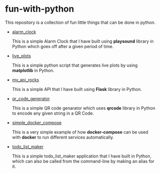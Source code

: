 # fun-with-python
This repository is a collection of fun little things that can be done in python.


* [alarm_clock](https://github.com/n0obcoder/fun-with-python/tree/master/alarm_clock)
  
  This is a simple Alarm Clock that I have built using <strong>playsound</strong> library in Python which goes off after a given period of time.
  
* [live_plots](https://github.com/n0obcoder/fun-with-python/tree/master/live_plots)
  
  This is a simple python script that generates live plots by using <strong>matplotlib</strong> in Python.

* [my_api_rocks](https://github.com/n0obcoder/fun-with-python/tree/master/my_api_rocks)

  This is a simple API that I have built using <strong>Flask</strong> library in Python.
  
* [qr_code_generator](https://github.com/n0obcoder/fun-with-python/tree/master/qr_code_generator)
  
  This is a simple QR code genarator which uses <strong>qrcode</strong> library in Python to encode any given string in a QR Code.

* [simple_docker_compose](https://github.com/n0obcoder/fun-with-python/tree/master/simple_docker_compose)
  
  This is a very simple example of how <strong>docker-compose</strong> can be used with <strong>docker</strong> to run different services automatically.
  
* [todo_list_maker](https://github.com/n0obcoder/fun-with-python/tree/master/todo_list_maker)
  
  This is a simple todo_list_maker application that I have built in Python, which can also be called from the command-line by making an alias for it.
